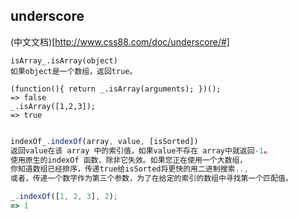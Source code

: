 ## underscore
(中文文档)[http://www.css88.com/doc/underscore/#]   
```javasrcipt
isArray_.isArray(object) 
如果object是一个数组，返回true。

(function(){ return _.isArray(arguments); })();
=> false
_.isArray([1,2,3]);
=> true
```

```javascript

indexOf_.indexOf(array, value, [isSorted]) 
返回value在该 array 中的索引值，如果value不存在 array中就返回-1。
使用原生的indexOf 函数，除非它失效。如果您正在使用一个大数组，
你知道数组已经排序，传递true给isSorted将更快的用二进制搜索..,
或者，传递一个数字作为第三个参数，为了在给定的索引的数组中寻找第一个匹配值。

_.indexOf([1, 2, 3], 2);
=> 1
```
